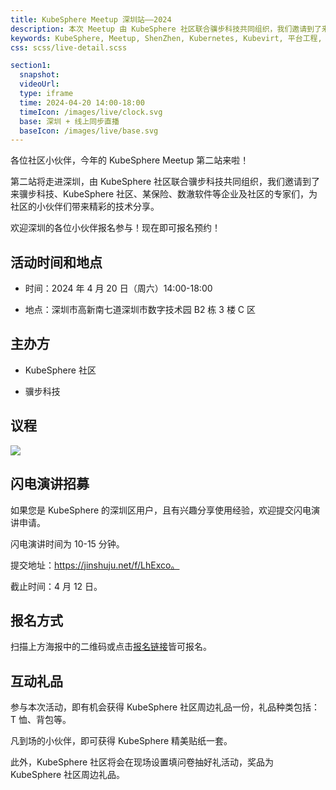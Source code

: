 ```yaml
---
title: KubeSphere Meetup 深圳站——2024
description: 本次 Meetup 由 KubeSphere 社区联合骥步科技共同组织，我们邀请到了来骥步科技、KubeSphere 社区、某保险、数澈软件等企业及社区的专家们，为社区的小伙伴们带来精彩的技术分享。
keywords: KubeSphere, Meetup, ShenZhen, Kubernetes, Kubevirt, 平台工程, DevOps
css: scss/live-detail.scss

section1:
  snapshot: 
  videoUrl: 
  type: iframe
  time: 2024-04-20 14:00-18:00
  timeIcon: /images/live/clock.svg
  base: 深圳 + 线上同步直播
  baseIcon: /images/live/base.svg
---
```


各位社区小伙伴，今年的 KubeSphere Meetup 第二站来啦！

第二站将走进深圳，由 KubeSphere 社区联合骥步科技共同组织，我们邀请到了来骥步科技、KubeSphere 社区、某保险、数澈软件等企业及社区的专家们，为社区的小伙伴们带来精彩的技术分享。

欢迎深圳的各位小伙伴报名参与！现在即可报名预约！

## 活动时间和地点

- 时间：2024 年 4 月 20 日（周六）14:00-18:00

- 地点：深圳市高新南七道深圳市数字技术园 B2 栋 3 楼 C 区

## 主办方

- KubeSphere 社区

- 骥步科技

## 议程

![](https://pek3b.qingstor.com/kubesphere-community/images/kubesphere-meetup-shenzhen-20240420.png)

## 闪电演讲招募

如果您是 KubeSphere 的深圳区用户，且有兴趣分享使用经验，欢迎提交闪电演讲申请。

闪电演讲时间为 10-15 分钟。

提交地址：https://jinshuju.net/f/LhExco。

截止时间：4 月 12 日。

## 报名方式

扫描上方海报中的二维码或点击[报名链接](https://resources.qingcloud.com/p/03dfc)皆可报名。

## 互动礼品

参与本次活动，即有机会获得 KubeSphere 社区周边礼品一份，礼品种类包括：T 恤、背包等。

凡到场的小伙伴，即可获得 KubeSphere 精美贴纸一套。

此外，KubeSphere 社区将会在现场设置填问卷抽好礼活动，奖品为 KubeSphere 社区周边礼品。
